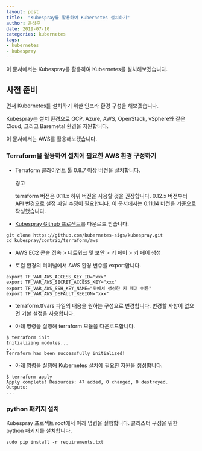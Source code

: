 ```yaml
---
layout: post
title:  "Kubespray를 활용하여 Kubernetes 설치하기"
author: 윤상준
date: 2019-07-10
categories: kubernetes
tags:
- kubernetes
- kubespray
---
```


이 문서에서는 Kubespray를 활용하여 Kubernetes를 설치해보겠습니다.

## 사전 준비

먼저 Kubernetes를 설치하기 위한 인프라 환경 구성을 해보겠습니다.

Kubespray는 설치 환경으로 GCP, Azure, AWS, OpenStack, vSphere와 같은 Cloud, 그리고 Baremetal 환경을 지원합니다.

이 문서에서는 AWS를 활용해보겠습니다.

### Terraform을 활용하여 설치에 필요한 AWS 환경 구성하기

- Terraform 클라이언트 툴 0.8.7 이상 버전을 설치합니다.

    <p class="warning-title">경고</p>
    <p class="warning-content">
    terraform 버전은 0.11.x 하위 버전을 사용할 것을 권장합니다.
    0.12.x 버전부터 API 변경으로 설정 파일 수정이 필요합니다.
    이 문서에서는 0.11.14 버전을 기준으로 작성했습니다.
    </p>

- [Kubespray Github 프로젝트](https://github.com/kubernetes-sigs/kubespray)를 다운로드 받습니다. 
```
git clone https://github.com/kubernetes-sigs/kubespray.git
cd kubespray/contrib/terraform/aws
```

- AWS EC2 콘솔 접속 > 네트워크 및 보안 > 키 페어 > 키 페어 생성

- 로컬 환경의 터미널에서 AWS 환경 변수를 export합니다.
```
export TF_VAR_AWS_ACCESS_KEY_ID="xxx"
export TF_VAR_AWS_SECRET_ACCESS_KEY="xxx"
export TF_VAR_AWS_SSH_KEY_NAME="위에서 생성한 키 페어 이름"
export TF_VAR_AWS_DEFAULT_REGION="xxx"
```

- terraform.tfvars 파일의 내용을 원하는 구성으로 변경합니다.
변경할 사항이 없으면 기본 설정을 사용합니다.

- 아래 명령을 실행해 terraform 모듈을 다운로드합니다. 
```
$ terraform init
Initializing modules...
...
Terraform has been successfully initialized!
```

- 아래 명령을 실행해 Kubernetes 설치에 필요한 자원을 생성합니다.
```
$ terraform apply
Apply complete! Resources: 47 added, 0 changed, 0 destroyed.
Outputs:
...
```

### python 패키지 설치

Kubespray 프로젝트 root에서 아래 명령을 실행합니다.
클러스터 구성을 위한 python 패키지를 설치합니다.

```
sudo pip install -r requirements.txt
```